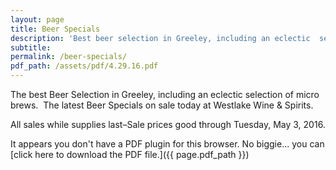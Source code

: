 ```yaml
---
layout: page
title: Beer Specials
description: 'Best beer selection in Greeley, including an eclectic  selection of micro brews and imports.'
subtitle:
permalink: /beer-specials/
pdf_path: /assets/pdf/4.29.16.pdf
---
```



The best Beer Selection in Greeley, including an eclectic selection of micro brews. &nbsp;The latest Beer Specials on sale today at Westlake Wine & Spirits.

All sales while supplies last–Sale prices good through Tuesday, May 3, 2016.

<object data="{{ page.pdf_path }}" type="application/pdf" width="100%" height="800px" internalinstanceid="11">It appears you don't have a PDF plugin for this browser. No biggie... you can [click here to download the PDF file.]({{ page.pdf_path }})</object>